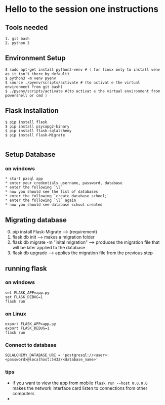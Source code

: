 # Hello to the session one instructions

## Tools needed
    1. git bash
    2. python 3
## Environment Setup
```
$ sudo apt-get install python3-venv # ( for linux only to install venv as it isn't there by default)
$ python3 -m venv pyenv
$ source ./pyenv/scripts/activate # (to activat e the virtual environment from git bash)
$ ./pyenv/scripts/activate #(to activat e the virtual environment from powershell or cmd )
```
## Flask Installation
```
$ pip install flask
$ pip install psycopg2-binary
$ pip install flask-sqlalchemy
$ pip install Flask-Migrate


```
## Setup Database
### on windows
    * start pasql app
    * enter your credentials username, password, database
    * enter the following `\l`
    * now you should see the list of databases
    * enter the following `create database school;`
    * enter the following `\l` again
    * now you should see database school created
##  Migrating database 
0. pip install Flask-Migrate --> (requirement)
1. flask db init --> makes a migration folder
2. flask db migrate -m "inital migration" --> produces the migration file that will be later applied to the database
3. flask db upgrade --> applies the migration file from the previous step 


## running flask 
### on windows
```
set FLASK_APP=app.py
set FLASK_DEBUG=1
flask run
```
### on Linux
```
export FLASK_APP=app.py
export FLASK_DEBUG=1
flask run
```

### Connect to database
```
SQLALCHEMY_DATABASE_URI = 'postgresql://<user>:<password>@localhost:5432/<database_name>'
```

### tips
* If you want to view the app from mobile
    `flask run --host 0.0.0.0` makes the network interface card listen to connections from other computers
* 
